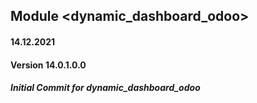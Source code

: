 
## Module <dynamic_dashboard_odoo>

#### 14.12.2021
#### Version 14.0.1.0.0

##### Initial Commit for dynamic_dashboard_odoo

